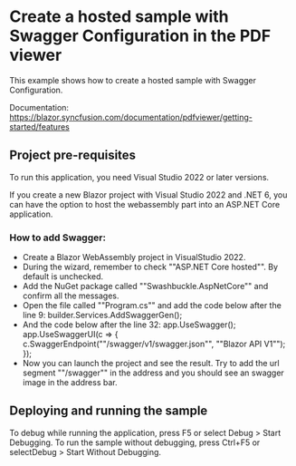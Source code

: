 # Create a hosted sample with Swagger Configuration in the PDF viewer
This example shows how to create a hosted sample with Swagger Configuration.

Documentation: https://blazor.syncfusion.com/documentation/pdfviewer/getting-started/features

## Project pre-requisites
To run this application, you need Visual Studio 2022 or later versions.

If you create a new Blazor project with Visual Studio 2022 and .NET 6, you can have the option to host the webassembly part into an ASP.NET Core application.  

### How to add Swagger:
* Create a Blazor WebAssembly project in VisualStudio 2022.
* During the wizard, remember to check ""ASP.NET Core hosted"". By default is unchecked.
* Add the NuGet package called ""Swashbuckle.AspNetCore"" and confirm all the messages.
* Open the file called ""Program.cs"" and add the code below after the line 9:
builder.Services.AddSwaggerGen();
* And the code below after the line 32:
  app.UseSwagger();
  app.UseSwaggerUI(c =>
  {
      c.SwaggerEndpoint(""/swagger/v1/swagger.json"", ""Blazor API V1"");
  });
* Now you can launch the project and see the result.
Try to add the url segment ""/swagger"" in the address and you should see an swagger image in the address bar.

## Deploying and running the sample
To debug while running the application, press F5 or select Debug > Start Debugging. To run the sample without debugging, press Ctrl+F5 or selectDebug > Start Without Debugging.